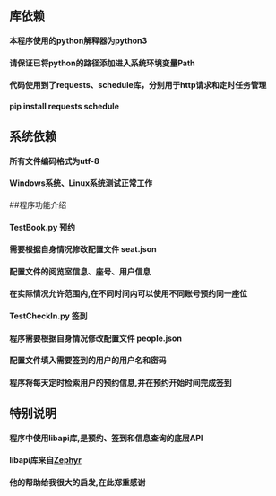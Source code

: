## 库依赖
#### 本程序使用的python解释器为python3
#### 请保证已将python的路径添加进入系统环境变量Path
#### 代码使用到了requests、schedule库，分别用于http请求和定时任务管理
#### pip install requests schedule

## 系统依赖
#### 所有文件编码格式为utf-8
#### Windows系统、Linux系统测试正常工作

##程序功能介绍
#### TestBook.py 预约
#### 需要根据自身情况修改配置文件 seat.json
#### 配置文件的阅览室信息、座号、用户信息
#### 在实际情况允许范围内,在不同时间内可以使用不同账号预约同一座位
#### TestCheckIn.py 签到
#### 程序需要根据自身情况修改配置文件 people.json
#### 配置文件填入需要签到的用户的用户名和密码
#### 程序将每天定时检索用户的预约信息,并在预约开始时间完成签到

## 特别说明
#### 程序中使用libapi库,是预约、签到和信息查询的底层API
#### libapi库来自[Zephyr](https://github.com/iozephyr/UJN-Lib-Seat-API/blob/master/README.md)
#### 他的帮助给我很大的启发,在此郑重感谢